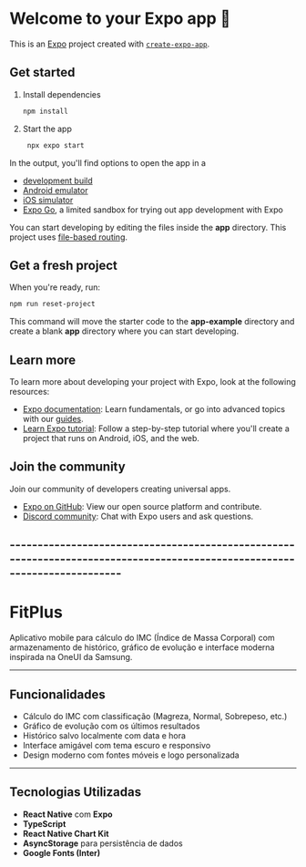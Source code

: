 # Welcome to your Expo app 👋

This is an [Expo](https://expo.dev) project created with [`create-expo-app`](https://www.npmjs.com/package/create-expo-app).

## Get started

1. Install dependencies

   ```bash
   npm install
   ```

2. Start the app

   ```bash
    npx expo start
   ```

In the output, you'll find options to open the app in a

- [development build](https://docs.expo.dev/develop/development-builds/introduction/)
- [Android emulator](https://docs.expo.dev/workflow/android-studio-emulator/)
- [iOS simulator](https://docs.expo.dev/workflow/ios-simulator/)
- [Expo Go](https://expo.dev/go), a limited sandbox for trying out app development with Expo

You can start developing by editing the files inside the **app** directory. This project uses [file-based routing](https://docs.expo.dev/router/introduction).

## Get a fresh project

When you're ready, run:

```bash
npm run reset-project
```

This command will move the starter code to the **app-example** directory and create a blank **app** directory where you can start developing.

## Learn more

To learn more about developing your project with Expo, look at the following resources:

- [Expo documentation](https://docs.expo.dev/): Learn fundamentals, or go into advanced topics with our [guides](https://docs.expo.dev/guides).
- [Learn Expo tutorial](https://docs.expo.dev/tutorial/introduction/): Follow a step-by-step tutorial where you'll create a project that runs on Android, iOS, and the web.

## Join the community

Join our community of developers creating universal apps.

- [Expo on GitHub](https://github.com/expo/expo): View our open source platform and contribute.
- [Discord community](https://chat.expo.dev): Chat with Expo users and ask questions.

## --------------------------------------------------------------------------------------------------------------------------

# FitPlus

Aplicativo mobile para cálculo do IMC (Índice de Massa Corporal) com armazenamento de histórico, gráfico de evolução e interface moderna inspirada na OneUI da Samsung.

---

## Funcionalidades

- Cálculo do IMC com classificação (Magreza, Normal, Sobrepeso, etc.)
- Gráfico de evolução com os últimos resultados
- Histórico salvo localmente com data e hora
- Interface amigável com tema escuro e responsivo
- Design moderno com fontes móveis e logo personalizada

---

## Tecnologias Utilizadas

- **React Native** com **Expo**
- **TypeScript**
- **React Native Chart Kit**
- **AsyncStorage** para persistência de dados
- **Google Fonts (Inter)**

